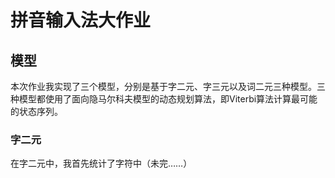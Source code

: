 # 拼音输入法大作业

## 模型

本次作业我实现了三个模型，分别是基于字二元、字三元以及词二元三种模型。三种模型都使用了面向隐马尔科夫模型的动态规划算法，即Viterbi算法计算最可能的状态序列。

### 字二元

在字二元中，我首先统计了字符中（未完……）

